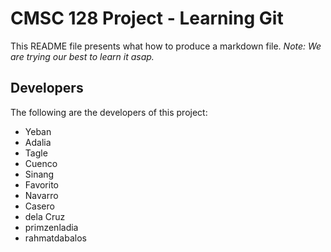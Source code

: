 
# CMSC 128 Project - Learning Git
This README file presents what how to produce a markdown file.
*Note: We are trying our best to learn it asap.*

## Developers
The following are the developers of this project:

* Yeban
* Adalia
* Tagle
* Cuenco
* Sinang
* Favorito
* Navarro
* Casero
* dela Cruz
* primzenladia
* rahmatdabalos
